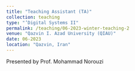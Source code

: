 ```yaml
---
title: "Teaching Assistant (TA)"
collection: teaching
type: "’Digital Systems II"
permalink: /teaching/06-2023-winter-teaching-2
venue: "Qazvin I. Azad University (QIAU)"
date: 06-2023
location: "Qazvin, Iran"
---
```


Presented by Prof. Mohammad Norouzi
